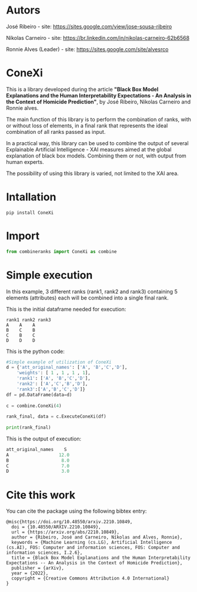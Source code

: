 # Autors

José Ribeiro - site: https://sites.google.com/view/jose-sousa-ribeiro

Níkolas Carneiro - site: https://br.linkedin.com/in/nikolas-carneiro-62b6568

Ronnie Alves (Leader) - site: https://sites.google.com/site/alvesrco

# ConeXi

This is a library developed during the article **"Black Box Model Explanations and the Human Interpretability Expectations - An Analysis in the Context of Homicide Prediction"**, by José Ribeiro, Nikolas Carneiro and Ronnie alves.

The main function of this library is to perform the combination of ranks, with or without loss of elements, in a final rank that represents the ideal combination of all ranks passed as input.

In a practical way, this library can be used to combine the output of several Explainable Artificial Intelligence - XAI measures aimed at the global explanation of black box models. Combining them or not, with output from human experts.

The possibility of using this library is varied, not limited to the XAI area.

# Intallation

```Nushell
pip install ConeXi
```

# Import

```Python
from combineranks import ConeXi as combine
```

# Simple execution

In this example, 3 different ranks (rank1, rank2 and rank3) containing 5 elements (attributes) each will be combined into a single final rank.

This is the initial dataframe needed for execution:

```
rank1 rank2 rank3
A    A    A
B    C    B
C    B    C
D    D    D
```

This is the python code:

```Python
#Simple example of utilization of ConeXi
d = {'att_original_names': ['A', 'B','C','D'],
    'weights': [ 1 , 1 , 1 , 1],
    'rank1': ['A', 'B','C','D'],
    'rank2': ['A','C','B','D'],
    'rank3':['A','B','C','D']}
df = pd.DataFrame(data=d)
    
c = combine.ConeXi(4)
    
rank_final, data = c.ExecuteConeXi(df)
    
print(rank_final)
```
This is the output of execution:

```Python
att_original_names    S    
A                   12.0
B                    8.0
C                    7.0
D                    3.0
```

# Cite this work

You can cite the package using the following bibtex entry:
```TeX
@misc{https://doi.org/10.48550/arxiv.2210.10849,
  doi = {10.48550/ARXIV.2210.10849},
  url = {https://arxiv.org/abs/2210.10849},
  author = {Ribeiro, José and Carneiro, Níkolas and Alves, Ronnie},
  keywords = {Machine Learning (cs.LG), Artificial Intelligence (cs.AI), FOS: Computer and information sciences, FOS: Computer and information sciences, I.2.6},
  title = {Black Box Model Explanations and the Human Interpretability Expectations -- An Analysis in the Context of Homicide Prediction},
  publisher = {arXiv},
  year = {2022},
  copyright = {Creative Commons Attribution 4.0 International}
}
```
